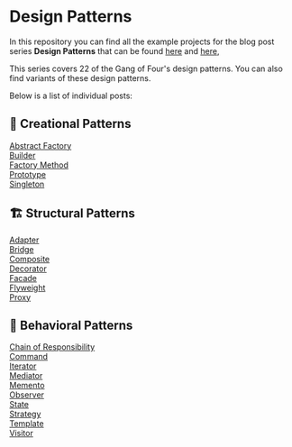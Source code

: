 # Design Patterns

In this repository you can find all the example projects for the blog post series **Design Patterns** that can be found [here](https://dfordebugging.wordpress.com/tag/design-patterns/) and [here](https://dev.to/kalkwst/series/19540),

This series covers 22 of the Gang of Four's design patterns. You can also find variants of these design patterns. 

Below is a list of individual posts:

## :hammer: Creational Patterns
[Abstract Factory]()<br/>
[Builder](https://dfordebugging.wordpress.com/2022/08/30/builder-pattern-in-c/)<br/>
[Factory Method](https://dfordebugging.wordpress.com/2022/09/07/factory-method-pattern-in-c/)<br/>
[Prototype]()<br/>
[Singleton](https://dfordebugging.wordpress.com/2022/09/06/singleton-pattern-in-c/)<br/>

## :building_construction: Structural Patterns
[Adapter]() <br/>
[Bridge]()<br/>
[Composite](https://dfordebugging.wordpress.com/2022/09/04/composite-pattern-in-c/)<br/>
[Decorator](https://dfordebugging.wordpress.com/2022/09/01/decorator-pattern-in-c/)<br/>
[Facade]()<br/>
[Flyweight]()<br/>
[Proxy]()<br/>

## :speech_balloon: Behavioral Patterns
[Chain of Responsibility]()<br/>
[Command]()<br/>
[Iterator]()<br/>
[Mediator](https://dfordebugging.wordpress.com/2022/09/11/mediator-pattern-in-c/)<br/>
[Memento]()<br/>
[Observer]()<br/>
[State]()<br/>
[Strategy]()<br/>
[Template]()<br/>
[Visitor]()<br/>
